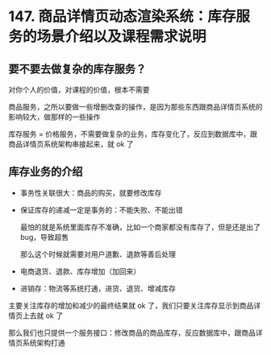 # 147. 商品详情页动态渲染系统：库存服务的场景介绍以及课程需求说明

## 要不要去做复杂的库存服务？

  对你个人的价值，对课程的价值，根本不需要

  商品服务，之所以要做一些增删改查的操作，是因为那些东西跟商品详情页系统的影响较大，做那样的一些操作

  库存服务 = 价格服务，不需要做复杂的业务，库存变化了，反应到数据库中，跟商品详情页系统架构串接起来，就 ok 了

## 库存业务的介绍
- 事务性关联很大：商品的购买，就要修改库存
- 保证库存的递减一定是事务的：不能失败、不能出错

  最怕的就是系统里面库存不准确，比如一个商家都没有库存了，但是还是出了 bug，导致超售

  那么这个时候就需要对用户道歉、退款等善后处理
- 电商退货、退款、库存增加（加回来）
- 进销存：物流等系统打通，进货、退货、增减库存

主要关注库存的增加和减少的最终结果就 ok 了，我们只要关注库存显示到商品详情页上去就 ok 了

那么我们也只提供一个服务接口：修改商品的商品库存，反应数据库中，跟商品详情页系统架构打通
